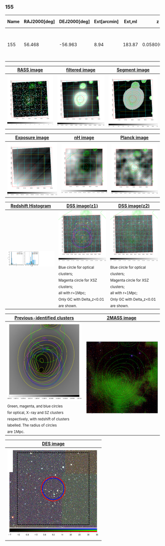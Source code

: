 <div STYLE="page-break-after: always;"></div>

### 155

|Name|RAJ2000[deg]|DEJ2000[deg] |Ext[arcmin]| Ext,ml | z | z_src| C|GC(XSZ,Delta_z<0.01)| GC(OPT,Delta_z<0.01)|GC| R_sig[arcmin] | R500[arcmin] | R500[Mpc]| CRsig[c/s] | CR500[c/s] |L500[1E44 erg/s]|F500[1E-12 erg/s/cm^2]| M500[1E14 Msun]|Tx[keV]|Cnt_sig|Beta|Rc[arcmin]|Comment|Alias|
|---|---|---|---|---|---|------|---|--------|---------|----------|---|---|---|---|---|---|---|---|---|---|---|---|---|---|
|155| 56.468| -56.963| 8.94| 183.87| 0.0580(0.005)| z1, z_xsz| B| MCXC, PSZ2, XB| A, N| A, MCXC, N, PSZ2, Tar, W, XB| 29.262| 12.306| 0.829| 0.439(0.075)| 0.401(0.068)| 0.612(0.080)| 7.603(0.994)| 1.71(0.11)| 3.04(0.13)| 221.8| 0.966(-0.048+0.025)| 13.045(-0.736+0.561)| -| k568|

|[RASS image](../image/155/155_img.pdf)|[filtered image](../image/155/155_fil.pdf)|[Segment image](../image/155/155_seg.pdf)|
|-------------------|--------------------|-------------------|
| <img src="../image/155/155_img.png" width="300">  | <img src="../image/155/155_fil.png" width="300">   | <img src="../image/155/155_seg.png" width="300">  |

|[Exposure image](../image/155/155_mex.pdf)| [nH image](../image/155/155_nh.pdf)| [Planck image](../image/155/155_p.pdf)|
|-------------------|--------------------|-------------------|
|<img src="../image/155/155_mex.png" width="300">   | <img src="../image/155/155_nh.png" width="300">    | <img src="../image/155/155_p.png" width="300"> |

|[Redshift Histogram](../image/155/155_zg.pdf) | [DSS image(z1)](../image/155/155_dss_z1.pdf)      |  [DSS image(z2)](../image/155/155_dss_z2.pdf)    |
|-------------------|--------------------|-------------------|
|<img src="../image/155/155_zg.png" width="300"> |<img src="../image/155/155_dss_z1.png" width="300"> <sub><br>Blue circle for optical clusters; <br>Magenta circle for XSZ clusters; <br>all with r=1Mpc; <br>Only GC with Delta_z<0.01 are shown. </sub>| <img src="../image/155/155_dss_z2.png" width="300"><sub><br>Blue circle for optical clusters; <br>Magenta circle for XSZ clusters; <br>all with r=1Mpc; <br>Only GC with Delta_z<0.01 are shown. </sub> |

|[Previous-identified clusters](../image/155/155_gc.pdf) | [2MASS image](../image/155/155_2mass.pdf)      |
|-------------------|-------------------|
|<img src=../image/155/155_gc.png width="300"> <br><sub>Green, magenta, and blue circles <br>for optical, X-ray and SZ clusters <br>respectively, with redshift of clusters <br>labelled. The radius of circles <br>are 1Mpc.</sub>|<img src="../image/155/155_2mass.png" width="300">  |

|[DES image](../image/155/155_des.pdf)   |
|-------------------|
| <img src="../image/155/155_des.png" width="300">  |
